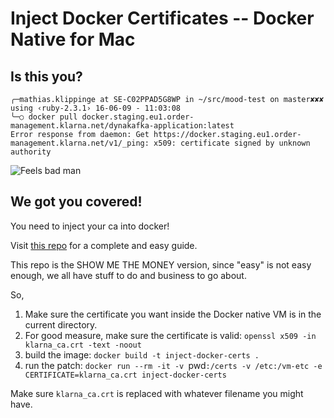 # Inject Docker Certificates -- Docker Native for Mac

## Is this you?

```
╭─mathias.klippinge at SE-C02PPAD5G8WP in ~/src/mood-test on master✘✘✘ using ‹ruby-2.3.1› 16-06-09 - 11:03:08
╰─○ docker pull docker.staging.eu1.order-management.klarna.net/dynakafka-application:latest
Error response from daemon: Get https://docker.staging.eu1.order-management.klarna.net/v1/_ping: x509: certificate signed by unknown authority
```

![Feels bad man](https://s3-static-ak.buzzfed.com/static/2016-02/2/11/campaign_images/webdr04/are-you-actually-a-meme-bob-or-a-meme-snob-2-7455-1454431596-7_dblbig.jpg "Feels bad man")

## We got you covered!

You need to inject your ca into docker!

Visit [this repo](https://github.com/gesellix/inject-docker-certs) for a complete and easy guide.

This repo is the SHOW ME THE MONEY version, since "easy" is not easy enough, we all have stuff to do and business to go about.

So,

1. Make sure the certificate you want inside the Docker native VM is in the current directory.
1. For good measure, make sure the certificate is valid: `openssl x509 -in klarna_ca.crt -text -noout`
1. build the image: `docker build -t inject-docker-certs .`
1. run the patch: `docker run --rm -it -v `pwd`:/certs -v /etc:/vm-etc -e CERTIFICATE=klarna_ca.crt inject-docker-certs`

Make sure `klarna_ca.crt` is replaced with whatever filename you might have.
